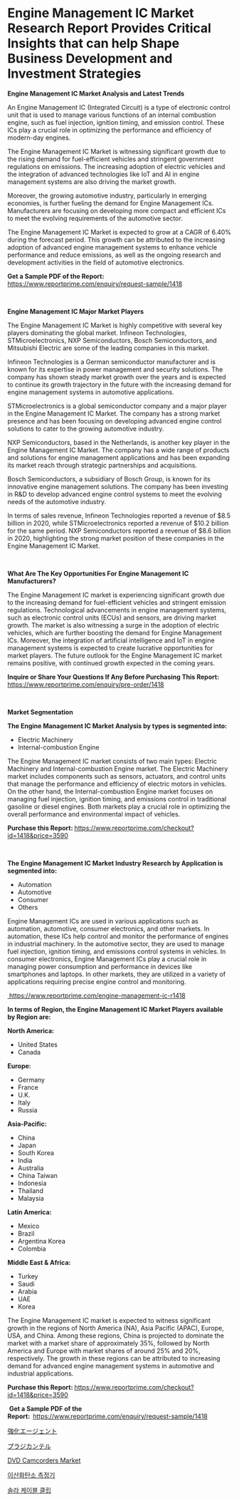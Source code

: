 <p><h1>Engine Management IC Market Research Report Provides Critical Insights that can help Shape Business Development and Investment Strategies</h1></p><p><strong>Engine Management IC Market Analysis and Latest Trends</strong></p>
<p><p>An Engine Management IC (Integrated Circuit) is a type of electronic control unit that is used to manage various functions of an internal combustion engine, such as fuel injection, ignition timing, and emission control. These ICs play a crucial role in optimizing the performance and efficiency of modern-day engines.</p><p>The Engine Management IC Market is witnessing significant growth due to the rising demand for fuel-efficient vehicles and stringent government regulations on emissions. The increasing adoption of electric vehicles and the integration of advanced technologies like IoT and AI in engine management systems are also driving the market growth.</p><p>Moreover, the growing automotive industry, particularly in emerging economies, is further fueling the demand for Engine Management ICs. Manufacturers are focusing on developing more compact and efficient ICs to meet the evolving requirements of the automotive sector.</p><p>The Engine Management IC Market is expected to grow at a CAGR of 6.40% during the forecast period. This growth can be attributed to the increasing adoption of advanced engine management systems to enhance vehicle performance and reduce emissions, as well as the ongoing research and development activities in the field of automotive electronics.</p></p>
<p><strong>Get a Sample PDF of the Report:&nbsp;</strong> <a href="https://www.reportprime.com/enquiry/request-sample/1418">https://www.reportprime.com/enquiry/request-sample/1418</a></p>
<p>&nbsp;</p>
<p><strong>Engine Management IC Major Market Players</strong></p>
<p><p>The Engine Management IC Market is highly competitive with several key players dominating the global market. Infineon Technologies, STMicroelectronics, NXP Semiconductors, Bosch Semiconductors, and Mitsubishi Electric are some of the leading companies in this market. </p><p>Infineon Technologies is a German semiconductor manufacturer and is known for its expertise in power management and security solutions. The company has shown steady market growth over the years and is expected to continue its growth trajectory in the future with the increasing demand for engine management systems in automotive applications.</p><p>STMicroelectronics is a global semiconductor company and a major player in the Engine Management IC Market. The company has a strong market presence and has been focusing on developing advanced engine control solutions to cater to the growing automotive industry.</p><p>NXP Semiconductors, based in the Netherlands, is another key player in the Engine Management IC Market. The company has a wide range of products and solutions for engine management applications and has been expanding its market reach through strategic partnerships and acquisitions.</p><p>Bosch Semiconductors, a subsidiary of Bosch Group, is known for its innovative engine management solutions. The company has been investing in R&D to develop advanced engine control systems to meet the evolving needs of the automotive industry.</p><p>In terms of sales revenue, Infineon Technologies reported a revenue of $8.5 billion in 2020, while STMicroelectronics reported a revenue of $10.2 billion for the same period. NXP Semiconductors reported a revenue of $8.6 billion in 2020, highlighting the strong market position of these companies in the Engine Management IC Market.</p></p>
<p>&nbsp;</p>
<p><strong>What Are The Key Opportunities For Engine Management IC Manufacturers?</strong></p>
<p><p>The Engine Management IC market is experiencing significant growth due to the increasing demand for fuel-efficient vehicles and stringent emission regulations. Technological advancements in engine management systems, such as electronic control units (ECUs) and sensors, are driving market growth. The market is also witnessing a surge in the adoption of electric vehicles, which are further boosting the demand for Engine Management ICs. Moreover, the integration of artificial intelligence and IoT in engine management systems is expected to create lucrative opportunities for market players. The future outlook for the Engine Management IC market remains positive, with continued growth expected in the coming years.</p></p>
<p><strong>Inquire or Share Your Questions If Any Before Purchasing This Report:</strong> <a href="https://www.reportprime.com/enquiry/pre-order/1418">https://www.reportprime.com/enquiry/pre-order/1418</a></p>
<p>&nbsp;</p>
<p><strong>Market Segmentation</strong></p>
<p><strong>The Engine Management IC Market Analysis by types is segmented into:</strong></p>
<p><ul><li>Electric Machinery</li><li>Internal-combustion Engine</li></ul></p>
<p><p>The Engine Management IC market consists of two main types: Electric Machinery and Internal-combustion Engine market. The Electric Machinery market includes components such as sensors, actuators, and control units that manage the performance and efficiency of electric motors in vehicles. On the other hand, the Internal-combustion Engine market focuses on managing fuel injection, ignition timing, and emissions control in traditional gasoline or diesel engines. Both markets play a crucial role in optimizing the overall performance and environmental impact of vehicles.</p></p>
<p><strong>Purchase this Report:&nbsp;</strong><a href="https://www.reportprime.com/checkout?id=1418&price=3590">https://www.reportprime.com/checkout?id=1418&price=3590</a></p>
<p>&nbsp;</p>
<p><strong>The Engine Management IC Market Industry Research by Application is segmented into:</strong></p>
<p><ul><li>Automation</li><li>Automotive</li><li>Consumer</li><li>Others</li></ul></p>
<p><p>Engine Management ICs are used in various applications such as automation, automotive, consumer electronics, and other markets. In automation, these ICs help control and monitor the performance of engines in industrial machinery. In the automotive sector, they are used to manage fuel injection, ignition timing, and emissions control systems in vehicles. In consumer electronics, Engine Management ICs play a crucial role in managing power consumption and performance in devices like smartphones and laptops. In other markets, they are utilized in a variety of applications requiring precise engine control and monitoring.</p></p>
<p><a href="https://www.reportprime.com/engine-management-ic-r1418">&nbsp;https://www.reportprime.com/engine-management-ic-r1418</a></p>
<p><strong>In terms of Region, the Engine Management IC Market Players available by Region are:</strong></p>
<p>
    <p> <strong> North America: </strong>
        <ul>
            <li>United States</li>
            <li>Canada</li>
        </ul>
        </p> 
    <p> <strong> Europe: </strong>
        <ul>
            <li>Germany</li>
            <li>France</li>
            <li>U.K.</li>
            <li>Italy</li>
            <li>Russia</li>
        </ul>
        </p> 
    <p> <strong> Asia-Pacific: </strong>
        <ul>
            <li>China</li>
            <li>Japan</li>
            <li>South Korea</li>
            <li>India</li>
            <li>Australia</li>
            <li>China Taiwan</li>
            <li>Indonesia</li>
            <li>Thailand</li>
            <li>Malaysia</li>
        </ul>
        </p> 
    <p> <strong> Latin America: </strong>
        <ul>
            <li>Mexico</li>
            <li>Brazil</li>
            <li>Argentina Korea</li>
            <li>Colombia</li>
        </ul>
        </p> 
    <p> <strong> Middle East & Africa: </strong>
        <ul>
            <li>Turkey</li>
            <li>Saudi</li>
            <li>Arabia</li>
            <li>UAE</li>
            <li>Korea</li>
        </ul>
    </p>
    </p>
<p><p>The Engine Management IC market is expected to witness significant growth in the regions of North America (NA), Asia Pacific (APAC), Europe, USA, and China. Among these regions, China is projected to dominate the market with a market share of approximately 35%, followed by North America and Europe with market shares of around 25% and 20%, respectively. The growth in these regions can be attributed to increasing demand for advanced engine management systems in automotive and industrial applications.</p></p>
<p><strong>Purchase this Report: </strong><a href="https://www.reportprime.com/checkout?id=1418&price=3590">https://www.reportprime.com/checkout?id=1418&price=3590</a></p>
<p>&nbsp;<strong>Get a Sample PDF of the Report:&nbsp;&nbsp;</strong><a href="https://www.reportprime.com/enquiry/request-sample/1418">https://www.reportprime.com/enquiry/request-sample/1418</a></p>
<p><strong></strong></p>
<p><p><a href="https://github.com/AriMuller2009/Market-Research-Report-List-1/blob/main/497103171150.md">強化エージェント</a></p><p><a href="https://medium.com/@ja15984/%E3%83%97%E3%83%A9%E3%82%B8%E3%82%AB%E3%83%B3%E3%83%86%E3%83%AB%E3%81%AE%E5%B8%82%E5%A0%B4%E8%A6%8F%E6%A8%A1%E3%81%8C-%E4%B8%96%E7%95%8C%E3%81%AE%E7%94%A3%E6%A5%AD%E3%81%AB%E3%81%8A%E3%81%91%E3%82%8B%E6%9C%80%E9%81%A9%E3%81%AA%E3%83%9E%E3%83%BC%E3%82%B1%E3%83%86%E3%82%A3%E3%83%B3%E3%82%B0%E3%83%81%E3%83%A3%E3%83%8D%E3%83%AB%E3%82%92%E6%98%8E%E3%82%89%E3%81%8B%E3%81%AB%E3%81%97%E3%81%BE%E3%81%99-86cc6ba8c175">プラジカンテル</a></p><p><a href="https://github.com/fiixsa/Market-Research-Report-List-2/blob/main/dvd-camcorders-market.md">DVD Camcorders Market</a></p><p><a href="https://github.com/JeromeRtyau89966/Market-Research-Report-List-1/blob/main/578103668630.md">이산화탄소 측정기</a></p><p><a href="https://github.com/TimmyMann6767/Market-Research-Report-List-1/blob/main/787100068629.md">솔라 케이블 클립</a></p></p>